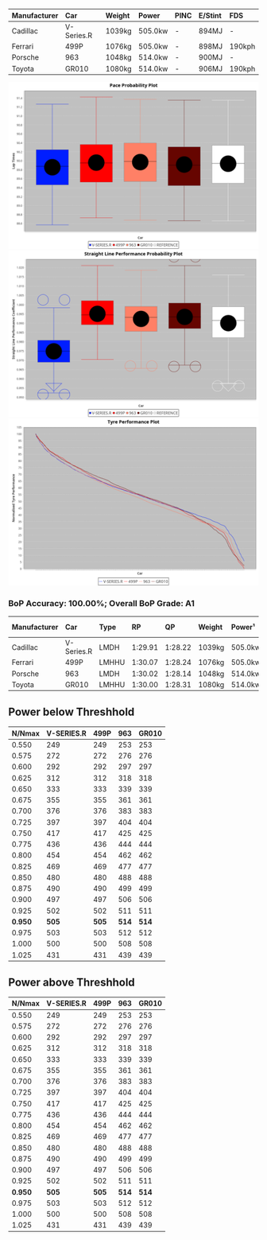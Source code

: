 | Manufacturer | Car        | Weight | Power   | PINC    | E/Stint | FDS     |
|:-|:-|:-|:-|:-|:-|:-|
| Cadillac     | V-Series.R | 1039kg | 505.0kw |    -    | 894MJ   |    -    |
| Ferrari      | 499P       | 1076kg | 505.0kw |    -    | 898MJ   | 190kph  |
| Porsche      | 963        | 1048kg | 514.0kw |    -    | 900MJ   |    -    |
| Toyota       | GR010      | 1080kg | 514.0kw |    -    | 906MJ   | 190kph  |

![PACECHART](./IMG/OFFICIAL.png)
![STRAIGHTLINEPERFORMANCECHART](./IMG/OFFICIAL_sp.png)
![TYREPERFORMANCECHART](./IMG/OFFICIAL_tw.png)

### BoP Accuracy: 100.00%; Overall BoP Grade: A1
| Manufacturer | Car        | Type  | RP      | QP      | Weight | Power¹  | Threshhold | PINC    | Power²   | E/Stint | AVG Vmax  | FDS     | RDLC | L/Stint | BOP-Grade | Model Accuracy | Model Points | Match%  | SimDiff |
|:-|:-|:-|:-|:-|:-|:-|:-|:-|:-|:-|:-|:-|:-|:-|:-|:-|:-|:-|:-|
| Cadillac     | V-Series.R | LMDH  | 1:29.91 | 1:28.22 | 1039kg | 505.0kw | 0.0kph     |    -    | 505.00kw |  894MJ  | 317.50kph |    -    | 1.02 | 40      | ~A1       | 83.12%         | 1921         | 100.00% | ±2.37s  |
| Ferrari      | 499P       | LMHHU | 1:30.07 | 1:28.24 | 1076kg | 505.0kw | 0.0kph     |    -    | 505.00kw |  898MJ  | 319.74kph | 190kph  | 1.01 | 40      | ~A1       | 69.49%         | 1950         | 100.00% | ±1.46s  |
| Porsche      | 963        | LMDH  | 1:30.02 | 1:28.14 | 1048kg | 514.0kw | 0.0kph     |    -    | 514.00kw |  900MJ  | 321.67kph |    -    | 1.01 | 40      | ~A1       | 81.02%         | 5243         | 100.00% | ±1.91s  |
| Toyota       | GR010      | LMHHU | 1:30.00 | 1:28.31 | 1080kg | 514.0kw | 0.0kph     |    -    | 514.00kw |  906MJ  | 320.03kph | 190kph  | 1.01 | 40      | ~A1       | 73.70%         | 2701         | 100.00% | ±1.37s  |

## Power below Threshhold
| N/Nmax    | V-SERIES.R | 499P    | 963     | GR010   |
|:-|:-|:-|:-|:-|
|  0.550    |  249       |  249    |  253    |  253    |
|  0.575    |  272       |  272    |  276    |  276    |
|  0.600    |  292       |  292    |  297    |  297    |
|  0.625    |  312       |  312    |  318    |  318    |
|  0.650    |  333       |  333    |  339    |  339    |
|  0.675    |  355       |  355    |  361    |  361    |
|  0.700    |  376       |  376    |  383    |  383    |
|  0.725    |  397       |  397    |  404    |  404    |
|  0.750    |  417       |  417    |  425    |  425    |
|  0.775    |  436       |  436    |  444    |  444    |
|  0.800    |  454       |  454    |  462    |  462    |
|  0.825    |  469       |  469    |  477    |  477    |
|  0.850    |  480       |  480    |  488    |  488    |
|  0.875    |  490       |  490    |  499    |  499    |
|  0.900    |  497       |  497    |  506    |  506    |
|  0.925    |  502       |  502    |  511    |  511    |
| **0.950** | **505**    | **505** | **514** | **514** |
|  0.975    |  503       |  503    |  512    |  512    |
|  1.000    |  500       |  500    |  508    |  508    |
|  1.025    |  431       |  431    |  439    |  439    |

## Power above Threshhold
| N/Nmax    | V-SERIES.R | 499P    | 963     | GR010   |
|:-|:-|:-|:-|:-|
|  0.550    |  249       |  249    |  253    |  253    |
|  0.575    |  272       |  272    |  276    |  276    |
|  0.600    |  292       |  292    |  297    |  297    |
|  0.625    |  312       |  312    |  318    |  318    |
|  0.650    |  333       |  333    |  339    |  339    |
|  0.675    |  355       |  355    |  361    |  361    |
|  0.700    |  376       |  376    |  383    |  383    |
|  0.725    |  397       |  397    |  404    |  404    |
|  0.750    |  417       |  417    |  425    |  425    |
|  0.775    |  436       |  436    |  444    |  444    |
|  0.800    |  454       |  454    |  462    |  462    |
|  0.825    |  469       |  469    |  477    |  477    |
|  0.850    |  480       |  480    |  488    |  488    |
|  0.875    |  490       |  490    |  499    |  499    |
|  0.900    |  497       |  497    |  506    |  506    |
|  0.925    |  502       |  502    |  511    |  511    |
| **0.950** | **505**    | **505** | **514** | **514** |
|  0.975    |  503       |  503    |  512    |  512    |
|  1.000    |  500       |  500    |  508    |  508    |
|  1.025    |  431       |  431    |  439    |  439    |
